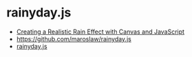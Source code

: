 # rainyday.js

* [Creating a Realistic Rain Effect with Canvas and JavaScript](https://modernweb.com/creating-a-realistic-rain-effect-with-canvas-and-javascript/)
* <https://github.com/maroslaw/rainyday.js>
* [rainyday.js](http://maroslaw.github.io/rainyday.js/)
